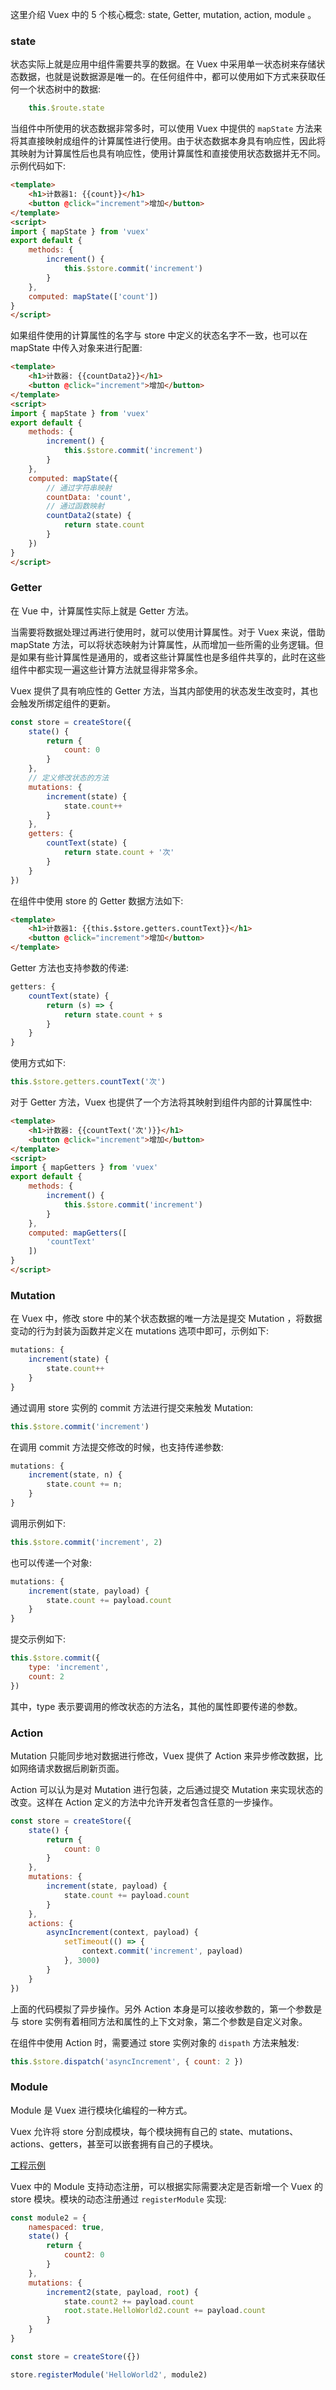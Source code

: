 
这里介绍 Vuex 中的 5 个核心概念: state, Getter, mutation, action, module 。

### state

状态实际上就是应用中组件需要共享的数据。在 Vuex 中采用单一状态树来存储状态数据，也就是说数据源是唯一的。在任何组件中，都可以使用如下方式来获取任何一个状态树中的数据:
```js
    this.$route.state
```

当组件中所使用的状态数据非常多时，可以使用 Vuex 中提供的 `mapState` 方法来将其直接映射成组件的计算属性进行使用。由于状态数据本身具有响应性，因此将其映射为计算属性后也具有响应性，使用计算属性和直接使用状态数据并无不同。示例代码如下:
```html
<template>
    <h1>计数器1: {{count}}</h1>
    <button @click="increment">增加</button>
</template>
<script>
import { mapState } from 'vuex'
export default {
    methods: {
        increment() {
            this.$store.commit('increment')
        }
    },
    computed: mapState(['count'])
}
</script>
```
如果组件使用的计算属性的名字与 store 中定义的状态名字不一致，也可以在 mapState 中传入对象来进行配置:
```html
<template>
    <h1>计数器: {{countData2}}</h1>
    <button @click="increment">增加</button>
</template>
<script>
import { mapState } from 'vuex'
export default {
    methods: {
        increment() {
            this.$store.commit('increment')
        }
    },
    computed: mapState({
        // 通过字符串映射
        countData: 'count',
        // 通过函数映射
        countData2(state) {
            return state.count
        }
    })
}
</script>
```

### Getter

在 Vue 中，计算属性实际上就是 Getter 方法。

当需要将数据处理过再进行使用时，就可以使用计算属性。对于 Vuex 来说，借助 mapState 方法，可以将状态映射为计算属性，从而增加一些所需的业务逻辑。但是如果有些计算属性是通用的，或者这些计算属性也是多组件共享的，此时在这些组件中都实现一遍这些计算方法就显得非常多余。

Vuex 提供了具有响应性的 Getter 方法，当其内部使用的状态发生改变时，其也会触发所绑定组件的更新。
```js
const store = createStore({
    state() {
        return {
            count: 0
        }
    },
    // 定义修改状态的方法
    mutations: {
        increment(state) {
            state.count++
        }
    },
    getters: {
        countText(state) {
            return state.count + '次'
        }
    }
})
```
在组件中使用 store 的 Getter 数据方法如下:
```html
<template>
    <h1>计数器1: {{this.$store.getters.countText}}</h1>
    <button @click="increment">增加</button>
</template>
```

Getter 方法也支持参数的传递:
```js
getters: {
    countText(state) {
        return (s) => {
            return state.count + s
        }
    }
}
```
使用方式如下:
```js
this.$store.getters.countText('次')
```

对于 Getter 方法，Vuex 也提供了一个方法将其映射到组件内部的计算属性中:
```html
<template>
    <h1>计数器: {{countText('次')}}</h1>
    <button @click="increment">增加</button>
</template>
<script>
import { mapGetters } from 'vuex'
export default {
    methods: {
        increment() {
            this.$store.commit('increment')
        }
    },
    computed: mapGetters([
        'countText'
    ])
}
</script>
```

### Mutation

在 Vuex 中，修改 store 中的某个状态数据的唯一方法是提交 Mutation ，将数据变动的行为封装为函数并定义在 mutations 选项中即可，示例如下:
```js
mutations: {
    increment(state) {
        state.count++
    }
}
```
通过调用 store 实例的 commit 方法进行提交来触发 Mutation:
```js
this.$store.commit('increment')
```

在调用 commit 方法提交修改的时候，也支持传递参数:
```js
mutations: {
    increment(state, n) {
        state.count += n;
    }
}
```
调用示例如下:
```js
this.$store.commit('increment', 2)
```

也可以传递一个对象:
```js
mutations: {
    increment(state, payload) {
        state.count += payload.count
    }
}
```
提交示例如下:
```js
this.$store.commit({
    type: 'increment',
    count: 2
})
```
其中，type 表示要调用的修改状态的方法名，其他的属性即要传递的参数。

### Action

Mutation 只能同步地对数据进行修改，Vuex 提供了 Action 来异步修改数据，比如网络请求数据后刷新页面。

Action 可以认为是对 Mutation 进行包装，之后通过提交 Mutation 来实现状态的改变。这样在 Action 定义的方法中允许开发者包含任意的一步操作。
```js
const store = createStore({
    state() {
        return {
            count: 0
        }
    },
    mutations: {
        increment(state, payload) {
            state.count += payload.count
        }
    },
    actions: {
        asyncIncrement(context, payload) {
            setTimeout(() => {
                context.commit('increment', payload)
            }, 3000)
        }
    }
})
```
上面的代码模拟了异步操作。另外 Action 本身是可以接收参数的，第一个参数是与 store 实例有着相同方法和属性的上下文对象，第二个参数是自定义对象。

在组件中使用 Action 时，需要通过 store 实例对象的 `dispath` 方法来触发:
```js
this.$store.dispatch('asyncIncrement', { count: 2 })
```

### Module

Module 是 Vuex 进行模块化编程的一种方式。

Vuex 允许将 store 分割成模块，每个模块拥有自己的 state、mutations、actions、getters，甚至可以嵌套拥有自己的子模块。

[工程示例](t/02_module)

Vuex 中的 Module 支持动态注册，可以根据实际需要决定是否新增一个 Vuex 的 store 模块。模块的动态注册通过 `registerModule` 实现:
```js
const module2 = {
    namespaced: true,
    state() {
        return {
            count2: 0
        }
    },
    mutations: {
        increment2(state, payload, root) {
            state.count2 += payload.count
            root.state.HelloWorld2.count += payload.count
        }
    }
}

const store = createStore({})

store.registerModule('HelloWorld2', module2)
```
